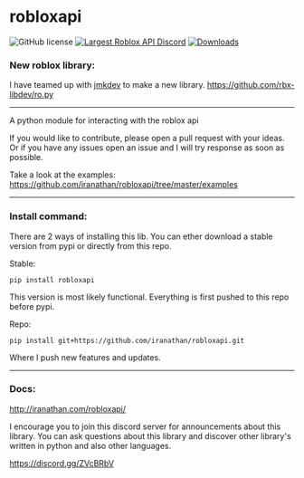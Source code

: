 # robloxapi

![GitHub license](https://img.shields.io/badge/license-MIT-blue.svg)
[![Largest Roblox API Discord](https://img.shields.io/discord/332692436478590986.svg?style=popout)](https://discord.gg/ZVcBRbV)
[![Downloads](http://pepy.tech/badge/robloxapi)](http://pepy.tech/project/robloxapi)

### New roblox library:
  I have teamed up with [jmkdev](https://github.com/rbx-libdev/ro.py/commits?author=jmk-developer) to make a new library. https://github.com/rbx-libdev/ro.py

----------------------------------------------------------------------------------------------

A python module for interacting with the roblox api

If you would like to contribute, please open a pull request with your ideas. 
Or if you have any issues open an issue and I will try response as soon as possible.

Take a look at the examples: https://github.com/iranathan/robloxapi/tree/master/examples
***

### Install command:
There are 2 ways of installing this lib. You can ether download a stable version from pypi or directly from this repo.

Stable:

```pip install robloxapi```

This version is most likely functional.
Everything is first pushed to this repo before pypi.

Repo:

```pip install git+https://github.com/iranathan/robloxapi.git ```

Where I push new features and updates.
***

### Docs:

http://iranathan.com/robloxapi/

I encourage you to join this discord server for announcements about this library. 
You can ask questions about this library and discover other library's written in python and also other languages.

https://discord.gg/ZVcBRbV

